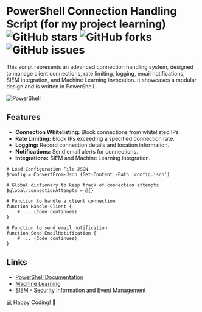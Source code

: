 # PowerShell Connection Handling Script (for my project learning) ![GitHub stars](https://img.shields.io/github/stars/yourusername/yourrepo) ![GitHub forks](https://img.shields.io/github/forks/yourusername/yourrepo) ![GitHub issues](https://img.shields.io/github/issues/yourusername/yourrepo)

This script represents an advanced connection handling system, designed to manage client connections, rate limiting, logging, email notifications, SIEM integration, and Machine Learning invocation. It showcases a modular design and is written in PowerShell.

![PowerShell](https://img.shields.io/badge/-PowerShell-blue?style=flat-square&logo=powershell)

## Features

- **Connection Whitelisting:** Block connections from whitelisted IPs.
- **Rate Limiting:** Block IPs exceeding a specified connection rate.
- **Logging:** Record connection details and location information.
- **Notifications:** Send email alerts for connections.
- **Integrations:** SIEM and Machine Learning integration.


``` 
# Load Configuration File JSON
$config = ConvertFrom-Json (Get-Content -Path 'config.json')

# Global dictionary to keep track of connection attempts
$global:connectionAttempts = @{}

# Function to handle a client connection
function Handle-Client {
    # ... (Code continues)
}

# Function to send email notification
function Send-EmailNotification {
    # ... (Code continues)
}

```

## Links

- [PowerShell Documentation](https://docs.microsoft.com/en-us/powershell/)
- [Machine Learning](https://en.wikipedia.org/wiki/Machine_learning)
- [SIEM - Security Information and Event Management](https://en.wikipedia.org/wiki/Security_information_and_event_management)

💻 Happy Coding! 🚀
